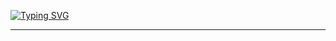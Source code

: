 <a href="https://git.io/typing-svg"><img src="https://readme-typing-svg.demolab.com?font=Fira+Code&size=25&pause=1000&color=42b757&background=000000&width=800&lines=Hello🙋🏻‍♀️+I'm+Zehra.;👀" alt="Typing SVG" /></a>
<br />
* * *

<!--
**zehraseren/ZehraSeren** is a ✨ _special_ ✨ repository because its `README.md` (this file) appears on your GitHub profile. </br> */

### Me, Myself & I:💻&emsp;&emsp;&emsp;<font color="purple"> 👩 I'm Metallurgical and Materials Engineer but I'm interested in software. </font> </br>
Here are some ideas to get you started:

- 🔭 I’m currently working on ...
- 🌱 I’m currently learning ...
- 👯 I’m looking to collaborate on ...
- 🤔 I’m looking for help with ...
- 💬 Ask me about ...
- 📫 How to reach me: ...
- 😄 Pronouns: ...
- ⚡ Fun fact: ...
-->
